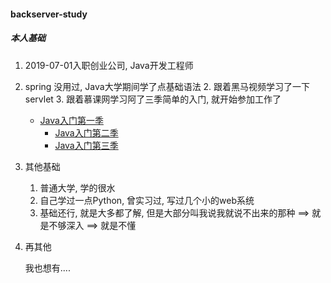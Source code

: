 #### backserver-study

##### 本人基础

1. 2019-07-01入职创业公司, Java开发工程师
1. spring 没用过, Java大学期间学了点基础语法
   2. 跟着黑马视频学习了一下 servlet
   3. 跟着慕课网学习阿了三季简单的入门, 就开始参加工作了
   	- [Java入门第一季](https://www.imooc.com/learn/85)
		- [Java入门第二季](https://www.imooc.com/learn/124)
		- [Java入门第三季](https://www.imooc.com/learn/110)

2. 其他基础

   1. 普通大学, 学的很水
   2. 自己学过一点Python, 曾实习过, 写过几个小的web系统
   3. 基础还行, 就是大多都了解, 但是大部分叫我说我就说不出来的那种 ==> 就是不够深入 ==> 就是不懂

3. 再其他

   我也想有....

